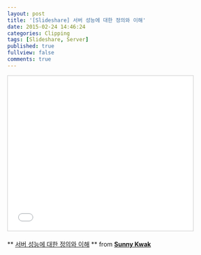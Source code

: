 ```yaml
---
layout: post
title: '[Slideshare] 서버 성능에 대한 정의와 이해'
date: 2015-02-24 14:46:24
categories: Clipping
tags: [Slideshare, Server]
published: true
fullview: false
comments: true
---
```


<iframe width="425" height="355" style="border: 1px solid #CCC; border-width: 1px; margin-bottom: 5px; max-width: 100%;" src="//www.slideshare.net/slideshow/embed_code/44875669" frameborder="0" marginwidth="0" marginheight="0" scrolling="no" allowfullscreen="allowfullscreen"> </iframe>

** [서버 성능에 대한 정의와 이해](//www.slideshare.net/sunnykwak90/ss-44875669) ** from **[Sunny Kwak](//www.slideshare.net/sunnykwak90)**

